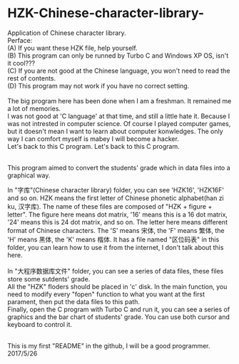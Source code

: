 # HZK-Chinese-character-library-
Application of Chinese character library.<br>
Perface:<br>
(A) If you want these HZK file, help yourself.<br>
(B) This program can only be runned by Turbo C and Windows XP OS, isn't it cool???<br>
(C) If you are not good at the Chinese language, you won't need to read the rest of contents.<br>
(D) This program may not work if you have no correct setting.<br>
<br>
The big program here has been done when I am a freshman. It remained me a lot of memories.<br>
I was not good at 'C language' at that time, and still a little hate it. Because I was not intrested in computer science. Of course I played computer games, but it doesn't mean I want to learn about computer konwledges. The only way I can comfort myself is mabey I will become a hacker. 
<br>
Let's back to this C program. Let's back to this C program. <br>
<br>

This program aimed to convert the students' grade which in data files into a graphical way.<br>

In "字库"(Chinese character library) folder, you can see 'HZK16', 'HZK16F' and so on. HZK means the first letter of Chinese phonetic alphabet(han zi ku, 汉字库). The name of these files are composed of "HZK + figure + letter". The figure here means dot matrix, '16' means this is a 16 dot matrix, '24' means this is 24 dot matrix, and so on. The letter here means different format of Chinese characters. The 'S' means 宋体, the 'F' means 繁体, the 'H' means 黑体, the 'K' means 楷体. It has a file named "区位码表" in this folder, you can learn how to use it from the internet, I don't talk about this here.<br><br>
In "大程序数据库文件" folder, you can see a series of data files, these files store some sutdents' grade. <br>
All the "HZK" floders should be placed in 'c' disk.
In the main function, you need to modify every "fopen" function to what you want at the first parament, then put the data files to this path. <br>
Finally, open the C program with Turbo C and run it, you can see a series of graphics and the bar chart of students' grade. You can use both cursor and keyboard to control it. <br><br>

This is my first "README" in the github, I will be a good programmer.
2017/5/26
